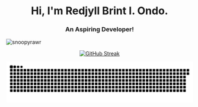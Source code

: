 <h1 align="center">Hi, I'm Redjyll Brint I. Ondo.</h1>
<h3  align="center">An Aspiring Developer!</h3>

<p align="left"> <img src="https://komarev.com/ghpvc/?username=snoopyrawr&label=Profile%20views&color=840807&style=flat" alt="snoopyrawr" /> </p>

<p align="center">
<a href="https://git.io/streak-stats"><img src="https://streak-stats.demolab.com/?user=Snoopyrawr&theme=shadow-red&border_radius=4.2" alt="GitHub Streak" /></a>
</p>



<picture>
  <img alt="github-snake" src="github-user-contribution.svg" />
</picture>
